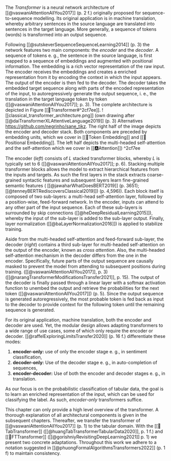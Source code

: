 
The *Transformer* is a neural network architecture of [[@vaswaniAttentionAllYou2017]] (p. 2 f.) originally proposed for sequence-to-sequence modelling. Its original application is in machine translation, whereby arbitrary sentences in the source language are translated into sentences in the target language. More generally, a sequence of tokens (words) is transformed into an output sequence. 

Following [[@sutskeverSequenceSequenceLearning2014]] (p. 3) the network features two main components: the *encoder* and the *decoder*. A sequence of tokens e. g., the sentence in the source language, is first mapped to a sequence of embeddings and augmented with positional information. The embedding is a rich vector representation of the raw input. The encoder receives the embeddings and creates a enriched representation from it by encoding the context in which the input appears. The output of the encoder is then fed to the decoder. The decoder takes the embedded target sequence along with parts of the encoded representation of the input, to autoregressively generate the output sequence, i. e., the translation in the target language token by token ([[@vaswaniAttentionAllYou2017]]; p. 3). The complete architecture is depicted in Figure [[🤖Transformer#^2cf7ee]].
![[classical_transformer_architecture.png]]
(own drawing after [[@daiTransformerXLAttentiveLanguage2019]] (p. 3) Alternatives https://github.com/negrinho/sane_tikz. The right half of the image depicts the encoder and decoder stack. Both components are preceded by embedding units, which we cover in [[🛌Token Embedding]] and [[🧵Positional Embedding]]. The left half depicts the multi-headed self-attention and the self-attention which we cover in [[🅰️Attention]]) ^2cf7ee

The encoder (*left*) consists of $L$ stacked transformer blocks, whereby $L$ is typically set to $6$ ([[@vaswaniAttentionAllYou2017]]; p. 6). Stacking multiple transformer blocks allows the model to extract hierarchical features from the inputs and targets. As such the first layers in the stack extracts coarse-grained syntactic features and subsequent layers learn fine-grained semantic features ( [[@jawaharWhatDoesBERT2019]] (p. 3651); [[@tenneyBERTRediscoversClassical2019]]) (p. 4,596)). Each block itself is composed of two sub-layers: a multi-head self-attention layer, followed by a position-wise, feed-forward network. In the encoder, inputs can attend to any other part of the input sequence. Each of these sub-layers is surrounded by skip connections ([[@heDeepResidualLearning2015]]), whereby the input of the sub-layer is added to the sub-layer output. Finally, layer normalization ([[@baLayerNormalization2016]]) is applied to stabilize training. 

Aside from the multi-headed self-attention and feed-forward sub-layer, the decoder (*right*) contains a third sub-layer for multi-headed self-attention on the output of the encoder, known as *cross attention*. Also, the multi-headed self-attention mechanism in the decoder differs from the one in the encoder. Specifically, future parts of the output sequence are causally masked to prevent the model from attending to subsequent positions during training. ([[@vaswaniAttentionAllYou2017]], p. 3) ([[@narangTransformerModificationsTransfer2021]], p. 15). The output of the decoder is finally passed through a linear layer with a softmax activation function to unembed the output and retrieve the probabilities for the next token ([[@vaswaniAttentionAllYou2017]]) (p. 5). Since the output sequence is generated autoregressively, the most probable token is fed back as input to the decoder to provide context for the following token until the remaining sequence is generated.

For its original application, machine translation, both the encoder and decoder are used. Yet, the modular design allows adapting transformers to a wide range of use cases, some of which only require the encoder or decoder. [[@raffelExploringLimitsTransfer2020]] (p. 16 f.) differentiate these modes: 
1. **encoder-only:** use of only the encoder stage e. g., in sentiment classification,
2. **decoder-only:** Use of the decoder stage e. g., in auto-completion of sequences, 
3. **encoder-decoder:** Use of both the encoder and decoder stages e. g., in translation.

As our focus is on the probabilistic classification of tabular data, the goal is to learn an enriched representation of the input, which can be used for classifying the label. As such, *encoder-only* transformers suffice. 

This chapter can only provide a high level overview of the transformer. A thorough explanation of all architectural components is given in the subsequent chapters. Thereafter, we transfer the transformer of [[@vaswaniAttentionAllYou2017]] (p. 1) to the tabular domain. With the [[🤖TabTransformer]] ([[@huangTabTransformerTabularData2020]], p. 1 f.) and [[🤖FTTransformer]] ([[@gorishniyRevisitingDeepLearning2021]] p. 1) we present two concrete adaptations. Throughout this work we adhere to a notation suggested in [[@phuongFormalAlgorithmsTransformers2022]] (p. 1 f) to maintain consistency.


